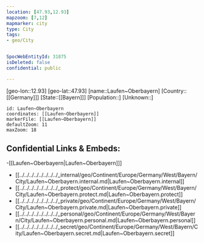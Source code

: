 ```yaml
---
location: [47.93,12.93]
mapzoom: [7,12] 
mapmarker: city 
type: City
tags:
- geo/City


SpocWebEntityId: 31875
isDeleted: false
confidential: public

---
```

[geo-lon::12.93]
[geo-lat::47.93]
[name::Laufen~Oberbayern]
[Country::[[Germany]]]
[State::[[Bayern]]]
[Population::]
[Unknown::]


```leaflet
id: Laufen~Oberbayern
coordinates: [[Laufen~Oberbayern]]
markerFile: [[Laufen~Oberbayern]]
defaultZoom: 11 
maxZoom: 18
```


## Confidential Links & Embeds: 
-[[Laufen~Oberbayern|Laufen~Oberbayern]]] 
- [[../../../../../../../../_internal/geo/Continent/Europe/Germany/West/Bayern/City/Laufen~Oberbayern.internal.md|Laufen~Oberbayern.internal]] 
- [[../../../../../../../../_protect/geo/Continent/Europe/Germany/West/Bayern/City/Laufen~Oberbayern.protect.md|Laufen~Oberbayern.protect]] 
- [[../../../../../../../../_private/geo/Continent/Europe/Germany/West/Bayern/City/Laufen~Oberbayern.private.md|Laufen~Oberbayern.private]] 
- [[../../../../../../../../_personal/geo/Continent/Europe/Germany/West/Bayern/City/Laufen~Oberbayern.personal.md|Laufen~Oberbayern.personal]] 
- [[../../../../../../../../_secret/geo/Continent/Europe/Germany/West/Bayern/City/Laufen~Oberbayern.secret.md|Laufen~Oberbayern.secret]] 
